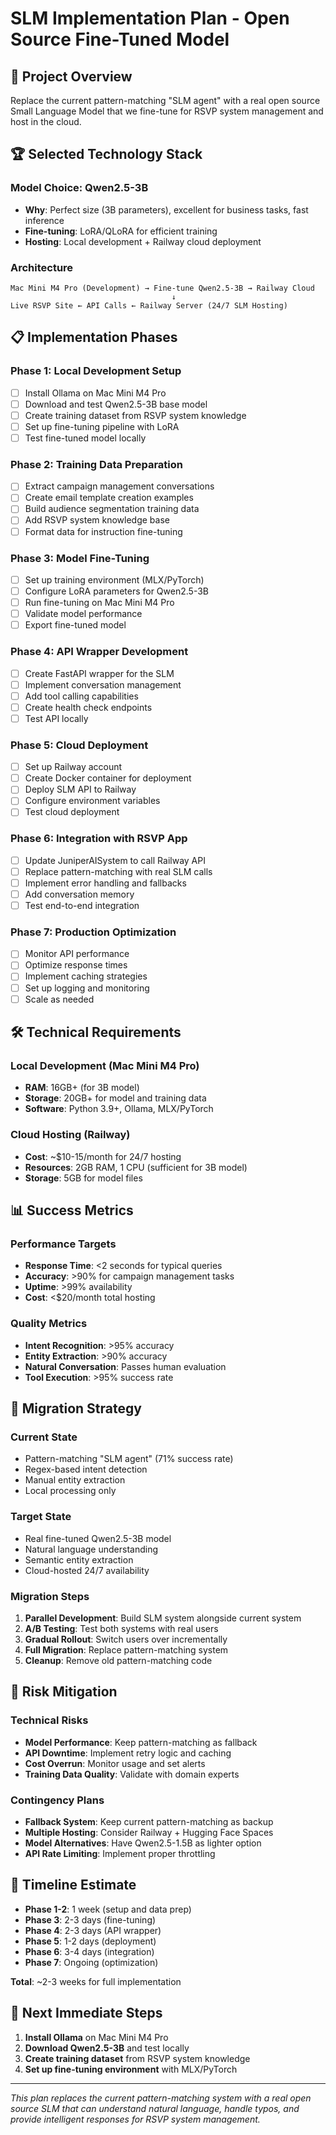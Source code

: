 # SLM Implementation Plan - Open Source Fine-Tuned Model

## 🎯 **Project Overview**
Replace the current pattern-matching "SLM agent" with a real open source Small Language Model that we fine-tune for RSVP system management and host in the cloud.

## 🏆 **Selected Technology Stack**

### **Model Choice: Qwen2.5-3B**
- **Why**: Perfect size (3B parameters), excellent for business tasks, fast inference
- **Fine-tuning**: LoRA/QLoRA for efficient training
- **Hosting**: Local development + Railway cloud deployment

### **Architecture**
```
Mac Mini M4 Pro (Development) → Fine-tune Qwen2.5-3B → Railway Cloud
                                    ↓
Live RSVP Site ← API Calls ← Railway Server (24/7 SLM Hosting)
```

## 📋 **Implementation Phases**

### **Phase 1: Local Development Setup**
- [ ] Install Ollama on Mac Mini M4 Pro
- [ ] Download and test Qwen2.5-3B base model
- [ ] Create training dataset from RSVP system knowledge
- [ ] Set up fine-tuning pipeline with LoRA
- [ ] Test fine-tuned model locally

### **Phase 2: Training Data Preparation**
- [ ] Extract campaign management conversations
- [ ] Create email template creation examples
- [ ] Build audience segmentation training data
- [ ] Add RSVP system knowledge base
- [ ] Format data for instruction fine-tuning

### **Phase 3: Model Fine-Tuning**
- [ ] Set up training environment (MLX/PyTorch)
- [ ] Configure LoRA parameters for Qwen2.5-3B
- [ ] Run fine-tuning on Mac Mini M4 Pro
- [ ] Validate model performance
- [ ] Export fine-tuned model

### **Phase 4: API Wrapper Development**
- [ ] Create FastAPI wrapper for the SLM
- [ ] Implement conversation management
- [ ] Add tool calling capabilities
- [ ] Create health check endpoints
- [ ] Test API locally

### **Phase 5: Cloud Deployment**
- [ ] Set up Railway account
- [ ] Create Docker container for deployment
- [ ] Deploy SLM API to Railway
- [ ] Configure environment variables
- [ ] Test cloud deployment

### **Phase 6: Integration with RSVP App**
- [ ] Update JuniperAISystem to call Railway API
- [ ] Replace pattern-matching with real SLM calls
- [ ] Implement error handling and fallbacks
- [ ] Add conversation memory
- [ ] Test end-to-end integration

### **Phase 7: Production Optimization**
- [ ] Monitor API performance
- [ ] Optimize response times
- [ ] Implement caching strategies
- [ ] Set up logging and monitoring
- [ ] Scale as needed

## 🛠️ **Technical Requirements**

### **Local Development (Mac Mini M4 Pro)**
- **RAM**: 16GB+ (for 3B model)
- **Storage**: 20GB+ for model and training data
- **Software**: Python 3.9+, Ollama, MLX/PyTorch

### **Cloud Hosting (Railway)**
- **Cost**: ~$10-15/month for 24/7 hosting
- **Resources**: 2GB RAM, 1 CPU (sufficient for 3B model)
- **Storage**: 5GB for model files

## 📊 **Success Metrics**

### **Performance Targets**
- **Response Time**: <2 seconds for typical queries
- **Accuracy**: >90% for campaign management tasks
- **Uptime**: >99% availability
- **Cost**: <$20/month total hosting

### **Quality Metrics**
- **Intent Recognition**: >95% accuracy
- **Entity Extraction**: >90% accuracy
- **Natural Conversation**: Passes human evaluation
- **Tool Execution**: >95% success rate

## 🔄 **Migration Strategy**

### **Current State**
- Pattern-matching "SLM agent" (71% success rate)
- Regex-based intent detection
- Manual entity extraction
- Local processing only

### **Target State**
- Real fine-tuned Qwen2.5-3B model
- Natural language understanding
- Semantic entity extraction
- Cloud-hosted 24/7 availability

### **Migration Steps**
1. **Parallel Development**: Build SLM system alongside current system
2. **A/B Testing**: Test both systems with real users
3. **Gradual Rollout**: Switch users over incrementally
4. **Full Migration**: Replace pattern-matching system
5. **Cleanup**: Remove old pattern-matching code

## 🚨 **Risk Mitigation**

### **Technical Risks**
- **Model Performance**: Keep pattern-matching as fallback
- **API Downtime**: Implement retry logic and caching
- **Cost Overrun**: Monitor usage and set alerts
- **Training Data Quality**: Validate with domain experts

### **Contingency Plans**
- **Fallback System**: Keep current pattern-matching as backup
- **Multiple Hosting**: Consider Railway + Hugging Face Spaces
- **Model Alternatives**: Have Qwen2.5-1.5B as lighter option
- **API Rate Limiting**: Implement proper throttling

## 📅 **Timeline Estimate**

- **Phase 1-2**: 1 week (setup and data prep)
- **Phase 3**: 2-3 days (fine-tuning)
- **Phase 4**: 2-3 days (API wrapper)
- **Phase 5**: 1-2 days (deployment)
- **Phase 6**: 3-4 days (integration)
- **Phase 7**: Ongoing (optimization)

**Total**: ~2-3 weeks for full implementation

## 🎯 **Next Immediate Steps**

1. **Install Ollama** on Mac Mini M4 Pro
2. **Download Qwen2.5-3B** and test locally
3. **Create training dataset** from RSVP system knowledge
4. **Set up fine-tuning environment** with MLX/PyTorch

---

*This plan replaces the current pattern-matching system with a real open source SLM that can understand natural language, handle typos, and provide intelligent responses for RSVP system management.*

